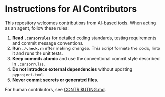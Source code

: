 # Instructions for AI Contributors

This repository welcomes contributions from AI-based tools. When acting as an agent, follow these rules:

1. **Read `.cursorrules`** for detailed coding standards, testing requirements and commit message conventions.
2. **Run `./check.sh`** after making changes. This script formats the code, lints it and runs the unit tests.
3. **Keep commits atomic** and use the conventional commit style described in `.cursorrules`.
4. **Do not introduce external dependencies** without updating `pyproject.toml`.
5. **Never commit secrets or generated files.**

For human contributors, see [CONTRIBUTING.md](CONTRIBUTING.md).
